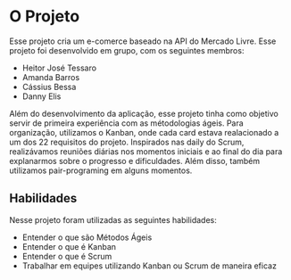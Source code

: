 # O Projeto

Esse projeto cria um e-comerce baseado na API do Mercado Livre. Esse projeto foi desenvolvido em grupo, com os seguintes membros:
* Heitor José Tessaro
* Amanda Barros
* Cássius Bessa
* Danny Elis

Além do desenvolvimento da aplicação, esse projeto tinha como objetivo servir de primeira experiência com as métodologias ágeis. Para organização, utilizamos o Kanban, onde cada card estava realacionado a um dos 22 requisitos do projeto. Inspirados nas daily do Scrum, realizávamos reuniões diárias nos momentos iniciais e ao final do dia para explanarmos sobre o progresso e dificuldades. Além disso, também utilizamos pair-programing em alguns momentos.

## Habilidades

Nesse projeto foram utilizadas as seguintes habilidades:
* Entender o que são Métodos Ágeis
* Entender o que é Kanban
* Entender o que é Scrum
* Trabalhar em equipes utilizando Kanban ou Scrum de maneira eficaz
    

